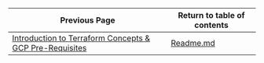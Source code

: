 


| Previous Page                                                                                                                 | Return to table of contents |
|-------------------------------------------------------------------------------------------------------------------------------|-----------------------------|
| [Introduction to Terraform Concepts & GCP Pre-Requisites](1_3_1_Introduction_to_Terraform_Concepts_and_GCP_Pre-Requisites.md) | [Readme.md](README.md)      |
